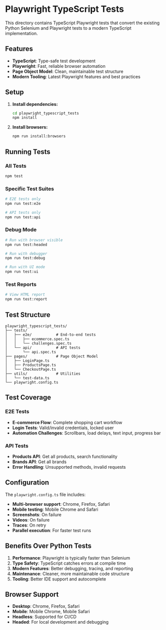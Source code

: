 # Playwright TypeScript Tests

This directory contains TypeScript Playwright tests that convert the existing Python Selenium and Playwright tests to a modern TypeScript implementation.

## Features

- **TypeScript**: Type-safe test development
- **Playwright**: Fast, reliable browser automation
- **Page Object Model**: Clean, maintainable test structure
- **Modern Tooling**: Latest Playwright features and best practices

## Setup

1. **Install dependencies:**
   ```bash
   cd playwright_typescript_tests
   npm install
   ```

2. **Install browsers:**
   ```bash
   npm run install:browsers
   ```

## Running Tests

### All Tests
```bash
npm test
```

### Specific Test Suites
```bash
# E2E tests only
npm run test:e2e

# API tests only
npm run test:api
```

### Debug Mode
```bash
# Run with browser visible
npm run test:headed

# Run with debugger
npm run test:debug

# Run with UI mode
npm run test:ui
```

### Test Reports
```bash
# View HTML report
npm run test:report
```

## Test Structure

```
playwright_typescript_tests/
├── tests/
│   ├── e2e/           # End-to-end tests
│   │   ├── ecommerce.spec.ts
│   │   └── challenges.spec.ts
│   └── api/           # API tests
│       └── api.spec.ts
├── pages/             # Page Object Model
│   ├── LoginPage.ts
│   ├── ProductsPage.ts
│   └── CheckoutPage.ts
├── utils/             # Utilities
│   └── test-data.ts
└── playwright.config.ts
```

## Test Coverage

### E2E Tests
- **E-commerce Flow**: Complete shopping cart workflow
- **Login Tests**: Valid/invalid credentials, locked user
- **Automation Challenges**: Scrollbars, load delays, text input, progress bar

### API Tests
- **Products API**: Get all products, search functionality
- **Brands API**: Get all brands
- **Error Handling**: Unsupported methods, invalid requests

## Configuration

The `playwright.config.ts` file includes:
- **Multi-browser support**: Chrome, Firefox, Safari
- **Mobile testing**: Mobile Chrome and Safari
- **Screenshots**: On failure
- **Videos**: On failure
- **Traces**: On retry
- **Parallel execution**: For faster test runs

## Benefits Over Python Tests

1. **Performance**: Playwright is typically faster than Selenium
2. **Type Safety**: TypeScript catches errors at compile time
3. **Modern Features**: Better debugging, tracing, and reporting
4. **Maintenance**: Cleaner, more maintainable code structure
5. **Tooling**: Better IDE support and autocomplete

## Browser Support

- **Desktop**: Chrome, Firefox, Safari
- **Mobile**: Mobile Chrome, Mobile Safari
- **Headless**: Supported for CI/CD
- **Headed**: For local development and debugging
